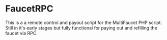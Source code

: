 FaucetRPC
=========

This is a a remote control and payout script for the MultiFaucet PHP script.  Still in it's early stages but fully functional for paying out and refilling the faucet via RPC.
